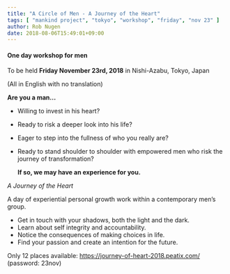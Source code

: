 ```yaml
---
title: "A Circle of Men - A Journey of the Heart"
tags: [ "mankind project", "tokyo", "workshop", "friday", "nov 23" ]
author: Rob Nugen
date: 2018-08-06T15:49:01+09:00
---
```


#### One day workshop for men

To be held **Friday November 23rd, 2018** in Nishi-Azabu, Tokyo, Japan

(All in English with no translation)

 **Are you a man...**

* Willing to invest in his heart?
* Ready to risk a deeper look into his life?
* Eager to step into the fullness of who you really are?
* Ready to stand shoulder to shoulder with empowered men who risk the journey of transformation?


  **If so, we may have an experience for you.**

*A Journey of the Heart*

A day of experiential personal growth work within a contemporary men’s group.


* Get in touch with your shadows, both the light and the dark.
* Learn about self integrity and accountability.
* Notice the consequences of making choices in life.
* Find your passion and create an intention for the future.

Only 12 places available: https://journey-of-heart-2018.peatix.com/  (password: 23nov)
